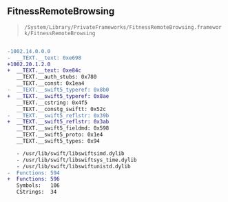 ## FitnessRemoteBrowsing

> `/System/Library/PrivateFrameworks/FitnessRemoteBrowsing.framework/FitnessRemoteBrowsing`

```diff

-1002.14.0.0.0
-  __TEXT.__text: 0xe698
+1002.20.1.2.0
+  __TEXT.__text: 0xe84c
   __TEXT.__auth_stubs: 0x780
   __TEXT.__const: 0x1ea4
-  __TEXT.__swift5_typeref: 0x8b0
+  __TEXT.__swift5_typeref: 0x8ae
   __TEXT.__cstring: 0x4f5
   __TEXT.__constg_swiftt: 0x52c
-  __TEXT.__swift5_reflstr: 0x39b
+  __TEXT.__swift5_reflstr: 0x3ab
   __TEXT.__swift5_fieldmd: 0x598
   __TEXT.__swift5_proto: 0x1e4
   __TEXT.__swift5_types: 0x94

   - /usr/lib/swift/libswiftsimd.dylib
   - /usr/lib/swift/libswiftsys_time.dylib
   - /usr/lib/swift/libswiftunistd.dylib
-  Functions: 594
+  Functions: 596
   Symbols:   106
   CStrings:  34
 

```
